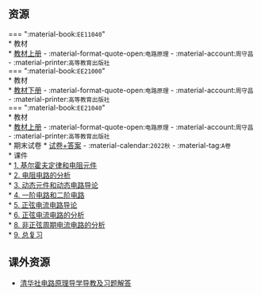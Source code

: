 ## 资源  
=== ":material-book:`EE11040`"  
    * 教材  
        * [教材上册](https://api.ecylt.top/v1/lanzou_link?url=https://cqu-openlib.lanzout.com/ixvvW23oyo2f&type=down) - :material-format-quote-open:`电路原理` - :material-account:`周守昌` - :material-printer:`高等教育出版社`  
=== ":material-book:`EE21000`"  
    * 教材  
        * [教材下册](https://api.ecylt.top/v1/lanzou_link?url=https://cqu-openlib.lanzout.com/i91l623oyole&type=down) - :material-format-quote-open:`电路原理` - :material-account:`周守昌` - :material-printer:`高等教育出版社`  
=== ":material-book:`EE21040`"  
    * 教材  
        * [教材上册](https://api.ecylt.top/v1/lanzou_link?url=https://cqu-openlib.lanzout.com/ixvvW23oyo2f&type=down) - :material-format-quote-open:`电路原理` - :material-account:`周守昌` - :material-printer:`高等教育出版社`  
    * 期末试卷
        * [试卷+答案](https://api.ecylt.top/v1/lanzou_link?url=https://cqu-openlib.lanzout.com/i9Zhb23oz09e&type=down) - :material-calendar:`2022秋` - :material-tag:`A卷`  
    * 课件  
        * [1. 基尔霍夫定律和电阻元件](https://api.ecylt.top/v1/lanzou_link?url=https://cqu-openlib.lanzout.com/iKo9J23oz1bc&type=down)  
        * [2. 电阻电路的分析](https://api.ecylt.top/v1/lanzou_link?url=https://cqu-openlib.lanzout.com/i1W1i23oz1ja&type=down)  
        * [3. 动态元件和动态电路导论](https://api.ecylt.top/v1/lanzou_link?url=https://cqu-openlib.lanzout.com/ie93B23oz1sj&type=down)  
        * [4. 一阶电路和二阶电路](https://api.ecylt.top/v1/lanzou_link?url=https://cqu-openlib.lanzout.com/iKlF123oz26d&type=down)  
        * [5. 正弦电流电路导论](https://api.ecylt.top/v1/lanzou_link?url=https://cqu-openlib.lanzout.com/i0bHI23oz2cj&type=down)  
        * [6. 正弦电流电路的分析](https://api.ecylt.top/v1/lanzou_link?url=https://cqu-openlib.lanzout.com/iYy4i23oz2if&type=down)  
        * [8. 非正弦周期电流电路的分析](https://api.ecylt.top/v1/lanzou_link?url=https://cqu-openlib.lanzout.com/iL7Hb23oz2li&type=down)  
        * [9. 总复习](https://api.ecylt.top/v1/lanzou_link?url=https://cqu-openlib.lanzout.com/iJF8c23oz2ob&type=down)  

## 课外资源  
- [清华社电路原理导学导教及习题解答](https://api.ecylt.top/v1/lanzou_link?url=https://cqu-openlib.lanzout.com/i6kyJ1wmtuqb&type=down)  